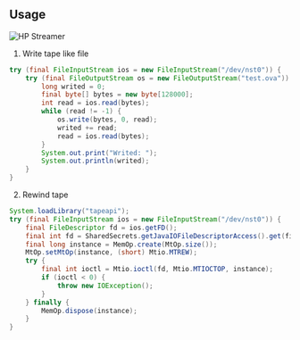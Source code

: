 ## Usage
![HP Streamer](https://1000servers.com/media/catalog/product/cache/5/image/9df78eab33525d08d6e5fb8d27136e95/h/p/hp-ultrium3-sas_2.jpg)
1) Write tape like file
```java
try (final FileInputStream ios = new FileInputStream("/dev/nst0")) {
    try (final FileOutputStream os = new FileOutputStream("test.ova")) {
        long writed = 0;
        final byte[] bytes = new byte[128000];
        int read = ios.read(bytes);
        while (read != -1) {
            os.write(bytes, 0, read);
            writed += read;
            read = ios.read(bytes);
        }
        System.out.print("Writed: ");
        System.out.println(writed);
    }
}
```

2) Rewind tape
```java
System.loadLibrary("tapeapi");
try (final FileInputStream ios = new FileInputStream("/dev/nst0")) {
    final FileDescriptor fd = ios.getFD();
    final int fd = SharedSecrets.getJavaIOFileDescriptorAccess().get(fileDescriptor);
    final long instance = MemOp.create(MtOp.size());
    MtOp.setMtOp(instance, (short) Mtio.MTREW);
    try {
        final int ioctl = Mtio.ioctl(fd, Mtio.MTIOCTOP, instance);
        if (ioctl < 0) {
            throw new IOException();
        }
    } finally {
        MemOp.dispose(instance);
    }
}
```

